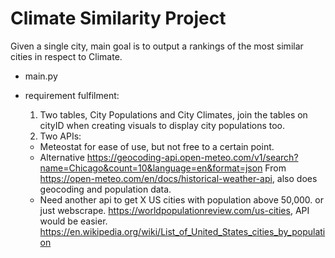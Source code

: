 # Climate Similarity Project
Given a single city, main goal is to output a rankings of the most similar cities in respect to Climate. 

* main.py

* requirement fulfilment:
  1) Two tables, City Populations and City Climates, join the tables on cityID when creating visuals to display city populations too. 
  2) Two APIs: 
    * Meteostat for ease of use, but not free to a certain point.
    * Alternative https://geocoding-api.open-meteo.com/v1/search?name=Chicago&count=10&language=en&format=json
        From https://open-meteo.com/en/docs/historical-weather-api, also does geocoding and population data. 
    * Need another api to get X US cities with population above 50,000. or just webscrape. 
        https://worldpopulationreview.com/us-cities, API would be easier. 
        https://en.wikipedia.org/wiki/List_of_United_States_cities_by_population
        